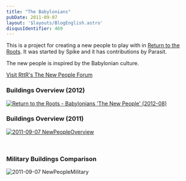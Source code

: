 ```yaml
---
title: "The Babylonians"
pubDate: 2011-09-07
layout: '$layouts/BlogEnglish.astro'
disqusIdentifier: 469
---
```


This is a project for creating a new people to play with in <a href="/return-to-the-roots">Return to the Roots</a>. It was started by Spike and it has contributions by Parasit.

The new people is inspired by the Babylonian culture.

[Visit RttR's The New People Forum](https://www.rttr.info/index.php?com=forum&mod=forum&action=forum&id=23 "Return to the Roots: The New People Forum")

### Buildings Overview (2012)

[![](/wp-content/uploads/2011/09/Return-to-the-Roots-Babylonians-The-New-People-2012-08-1024x727.png "Return to the Roots - Babylonians 'The New People' (2012-08)")](/wp-content/uploads/2011/09/Return-to-the-Roots-Babylonians-The-New-People-2012-08.png)

### Buildings Overview (2011)

[![](/wp-content/uploads/2011/09/2011-09-07-NewPeopleOverview-1024x582.jpg "2011-09-07 NewPeopleOverview")](/wp-content/uploads/2011/09/2011-09-07-NewPeopleOverview.jpg)

 

### Military Buildings Comparison

![](/wp-content/uploads/2011/09/2011-09-07-NewPeopleMilitary.png "2011-09-07 NewPeopleMilitary")
